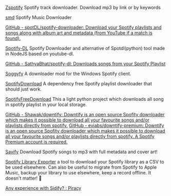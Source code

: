 
[Zspotify](https://github.com/Footsiefat/zspotify)
Spotify track downloader. Download mp3 by link or by keywords

[smd](https://github.com/artyshko/smd)
Spotify Music Downloader

[GitHub - spotDL/spotify-downloader: Download your Spotify playlists and songs along with album art and metadata (from YouTube if a match is found).](https://github.com/spotDL/spotify-downloader)

[Spotify-DL](https://github.com/SwapnilSoni1999/spotify-dl)
Spotify Downloader and alternative of Spotdl(python) tool made in NodeJS based on youtube-dl.

[GitHub - SathyaBhat/spotify-dl: Downloads songs from your Spotify Playlist](https://github.com/SathyaBhat/spotify-dl)

[Soggyfy](https://github.com/Rafiuth/Soggfy)
A downloader mod for the Windows Spotify client.

[SpotifyDownload](https://github.com/schollz/spotifydownload)
A dependency free Spotify playlist downloader that should just work.

[SpotifyFreeDownload](https://github.com/ShahinSha-dot/SpotifyFreeDownload)
This a light python project which downloads all song in spotify playlist in your local storage.

[GitHub - Shawak/downtify: Downtify is an open source Spofity downloader which makes it possible to download all your favourite songs and/or playlists directly from spotify.](https://github.com/Shawak/downtify)
[GitHub - eviabs/downtify-premium: Downtify is an open source Spofity downloader which makes it possible to download all your favourite songs and/or playlists directly from spotify. A Spotify Premium account is required.](https://github.com/eviabs/downtify-premium)

[Savify](https://github.com/LaurenceRawlings/savify)
Download Spotify songs to mp3 with full metadata and cover art!

[Spotify Library Exporter](https://spotify-library-exporter.herokuapp.com/)
a tool to download your Spotify library as a CSV to be used elsewhere. Can also be useful to migrate from Spotify to Apple Music, backup your library to use elsewhere, keep a record offline. It doesn't matter! 🎉

[Any experience with Sidify? : Piracy](https://old.reddit.com/r/Piracy/comments/6l2lwh/any_experience_with_sidify/)

